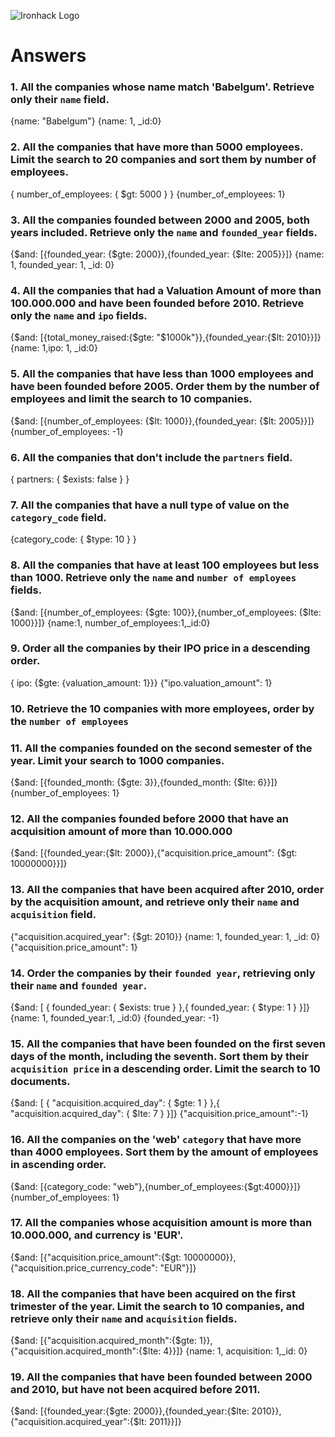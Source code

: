 ![Ironhack Logo](https://i.imgur.com/1QgrNNw.png)

# Answers

### 1. All the companies whose name match 'Babelgum'. Retrieve only their `name` field.

{name: "Babelgum"}
{name: 1, _id:0}

### 2. All the companies that have more than 5000 employees. Limit the search to 20 companies and sort them by **number of employees**.

{ number_of_employees: { $gt: 5000 } }
{number_of_employees: 1}

### 3. All the companies founded between 2000 and 2005, both years included. Retrieve only the `name` and `founded_year` fields.

{$and: [{founded_year: {$gte: 2000}},{founded_year: {$lte: 2005}}]}
{name: 1, founded_year: 1, _id: 0}

### 4. All the companies that had a Valuation Amount of more than 100.000.000 and have been founded before 2010. Retrieve only the `name` and `ipo` fields.

{$and: [{total_money_raised:{$gte: "$1000k"}},{founded_year:{$lt: 2010}}]}
{name: 1,ipo: 1, _id:0}

### 5. All the companies that have less than 1000 employees and have been founded before 2005. Order them by the number of employees and limit the search to 10 companies.

{$and: [{number_of_employees: {$lt: 1000}},{founded_year: {$lt: 2005}}]}
{number_of_employees: -1}

### 6. All the companies that don't include the `partners` field.

{ partners: { $exists: false } }

### 7. All the companies that have a null type of value on the `category_code` field.

{category_code: { $type: 10 } }

### 8. All the companies that have at least 100 employees but less than 1000. Retrieve only the `name` and `number of employees` fields.

{$and: [{number_of_employees: {$gte: 100}},{number_of_employees: {$lte: 1000}}]}
{name:1, number_of_employees:1,_id:0}

### 9. Order all the companies by their IPO price in a descending order.

{ ipo: {$gte: {valuation_amount: 1}}}
{"ipo.valuation_amount": 1}

### 10. Retrieve the 10 companies with more employees, order by the `number of employees`

<!-- Your Code Goes Here -->

### 11. All the companies founded on the second semester of the year. Limit your search to 1000 companies.

{$and: [{founded_month: {$gte: 3}},{founded_month: {$lte: 6}}]}
{number_of_employees: 1}

### 12. All the companies founded before 2000 that have an acquisition amount of more than 10.000.000

{$and: [{founded_year:{$lt: 2000}},{"acquisition.price_amount": {$gt: 10000000}}]}

### 13. All the companies that have been acquired after 2010, order by the acquisition amount, and retrieve only their `name` and `acquisition` field.

{"acquisition.acquired_year": {$gt: 2010}}
{name: 1, founded_year: 1, _id: 0}
{"acquisition.price_amount": 1}

### 14. Order the companies by their `founded year`, retrieving only their `name` and `founded year`.

{$and: [ { founded_year: { $exists: true } },{ founded_year: { $type: 1 } }]}
{name: 1, founded_year:1, _id:0}
{founded_year: -1}

### 15. All the companies that have been founded on the first seven days of the month, including the seventh. Sort them by their `acquisition price` in a descending order. Limit the search to 10 documents.

{$and: [ { "acquisition.acquired_day": { $gte: 1 } },{ "acquisition.acquired_day": { $lte: 7 } }]}
{"acquisition.price_amount":-1}

### 16. All the companies on the 'web' `category` that have more than 4000 employees. Sort them by the amount of employees in ascending order.

{$and: [{category_code: "web"},{number_of_employees:{$gt:4000}}]}
{number_of_employees: 1}

### 17. All the companies whose acquisition amount is more than 10.000.000, and currency is 'EUR'.

{$and: [{"acquisition.price_amount":{$gt: 10000000}},{"acquisition.price_currency_code": "EUR"}]}

### 18. All the companies that have been acquired on the first trimester of the year. Limit the search to 10 companies, and retrieve only their `name` and `acquisition` fields.

{$and: [{"acquisition.acquired_month":{$gte: 1}},{"acquisition.acquired_month":{$lte: 4}}]}
{name: 1, acquisition: 1,_id: 0}

### 19. All the companies that have been founded between 2000 and 2010, but have not been acquired before 2011.

{$and: [{founded_year:{$gte: 2000}},{founded_year:{$lte: 2010}},{"acquisition.acquired_year":{$lt: 2011}}]}